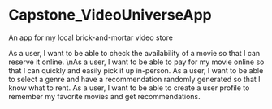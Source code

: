 # Capstone_VideoUniverseApp
An app for my local brick-and-mortar video store

As a user, I want to be able to check the availability of a movie so that I can reserve it online.
\nAs a user, I want to be able to pay for my movie online so that I can quickly and easily pick it up in-person.
As a user, I want to be able to select a genre and have a recommendation randomly generated so that I know what to rent.
As a user, I want to be able to create a user profile to remember my favorite movies and get recommendations.
